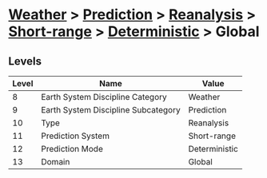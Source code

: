 # [Weather](../../../../..) > [Prediction](../../../..) > [Reanalysis](../../..) > [Short-range](../..) > [Deterministic](..) > Global

## Levels

| Level | Name | Value |
|-----|-----|-----|
| 8 | Earth System Discipline Category | Weather |
| 9 | Earth System Discipline Subcategory | Prediction |
| 10 | Type | Reanalysis |
| 11 | Prediction System | Short-range |
| 12 | Prediction Mode | Deterministic |
| 13 | Domain | Global |
